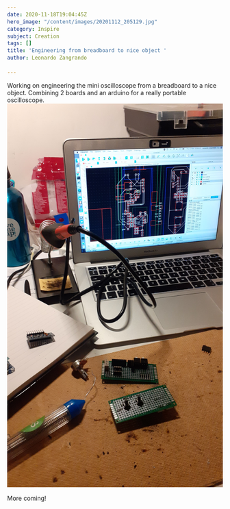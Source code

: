 ```yaml
---
date: 2020-11-18T19:04:45Z
hero_image: "/content/images/20201112_205129.jpg"
category: Inspire
subject: Creation
tags: []
title: 'Engineering from breadboard to nice object '
author: Leonardo Zangrando

---
```

Working on engineering the mini oscilloscope from a breadboard to a nice object. Combining 2 boards and an arduino for a really portable oscilloscope. ![](/content/images/20201112_205036.jpg)

More coming!